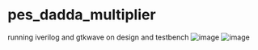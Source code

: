 # pes_dadda_multiplier
running iverilog and gtkwave on design and testbench
![image](https://github.com/JiteshNayak2004/pes_dadda_multiplier/assets/117510555/79163223-ddd8-4a29-a0d5-fc5fc2dc6c99)
![image](https://github.com/JiteshNayak2004/pes_dadda_multiplier/assets/117510555/418b3edd-cec8-4d2a-93ec-47403b81c290)
